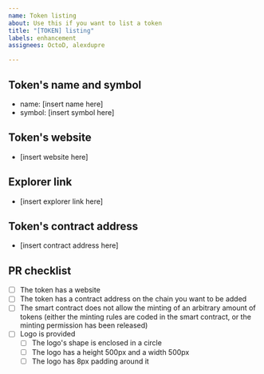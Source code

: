```yaml
---
name: Token listing
about: Use this if you want to list a token
title: "[TOKEN] listing"
labels: enhancement
assignees: OctoD, alexdupre

---
```


## Token's name and symbol

- name: [insert name here]
- symbol: [insert symbol here]

## Token's website

- [insert website here]

## Explorer link

- [insert explorer link here]

## Token's contract address

- [insert contract address here]

## PR checklist

- [ ] The token has a website
- [ ] The token has a contract address on the chain you want to be added
- [ ] The smart contract does not allow the minting of an arbitrary amount of tokens (either the minting rules are coded in the smart contract, or the minting permission has been released)
- [ ] Logo is provided
  - [ ] The logo's shape is enclosed in a circle
  - [ ] The logo has a height 500px and a width 500px
  - [ ] The logo has 8px padding around it
